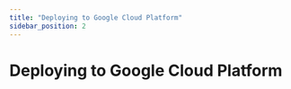 ```yaml
---
title: "Deploying to Google Cloud Platform"
sidebar_position: 2
---
```


# Deploying to Google Cloud Platform